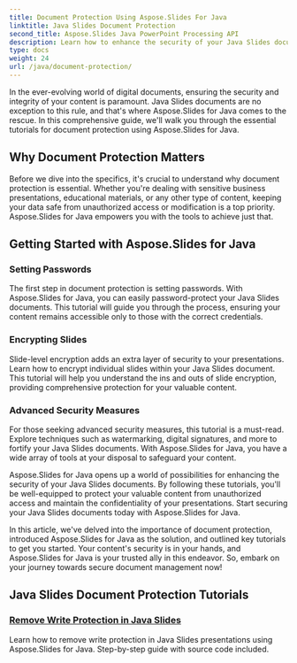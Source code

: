 ```yaml
---
title: Document Protection Using Aspose.Slides For Java
linktitle: Java Slides Document Protection
second_title: Aspose.Slides Java PowerPoint Processing API
description: Learn how to enhance the security of your Java Slides documents with Aspose.Slides. Explore step-by-step tutorials for document protection.
type: docs
weight: 24
url: /java/document-protection/
---
```

In the ever-evolving world of digital documents, ensuring the security and integrity of your content is paramount. Java Slides documents are no exception to this rule, and that's where Aspose.Slides for Java comes to the rescue. In this comprehensive guide, we'll walk you through the essential tutorials for document protection using Aspose.Slides for Java.

## Why Document Protection Matters

Before we dive into the specifics, it's crucial to understand why document protection is essential. Whether you're dealing with sensitive business presentations, educational materials, or any other type of content, keeping your data safe from unauthorized access or modification is a top priority. Aspose.Slides for Java empowers you with the tools to achieve just that.

## Getting Started with Aspose.Slides for Java

### Setting Passwords

The first step in document protection is setting passwords. With Aspose.Slides for Java, you can easily password-protect your Java Slides documents. This tutorial will guide you through the process, ensuring your content remains accessible only to those with the correct credentials.

### Encrypting Slides

Slide-level encryption adds an extra layer of security to your presentations. Learn how to encrypt individual slides within your Java Slides document. This tutorial will help you understand the ins and outs of slide encryption, providing comprehensive protection for your valuable content.

###  Advanced Security Measures

For those seeking advanced security measures, this tutorial is a must-read. Explore techniques such as watermarking, digital signatures, and more to fortify your Java Slides documents. With Aspose.Slides for Java, you have a wide array of tools at your disposal to safeguard your content.

Aspose.Slides for Java opens up a world of possibilities for enhancing the security of your Java Slides documents. By following these tutorials, you'll be well-equipped to protect your valuable content from unauthorized access and maintain the confidentiality of your presentations. Start securing your Java Slides documents today with Aspose.Slides for Java.

In this article, we've delved into the importance of document protection, introduced Aspose.Slides for Java as the solution, and outlined key tutorials to get you started. Your content's security is in your hands, and Aspose.Slides for Java is your trusted ally in this endeavor. So, embark on your journey towards secure document management now!

## Java Slides Document Protection Tutorials
### [Remove Write Protection in Java Slides](./remove-write-protection-in-java-slides/)
Learn how to remove write protection in Java Slides presentations using Aspose.Slides for Java. Step-by-step guide with source code included.